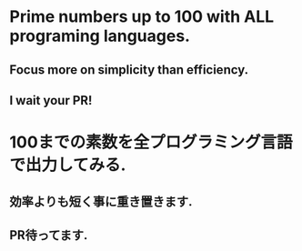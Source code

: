 # Prime numbers up to 100 with ALL programing languages.

## Focus more on simplicity than efficiency.

## I wait your PR!


# 100までの素数を全プログラミング言語で出力してみる.

## 効率よりも短く事に重き置きます.

## PR待ってます.
